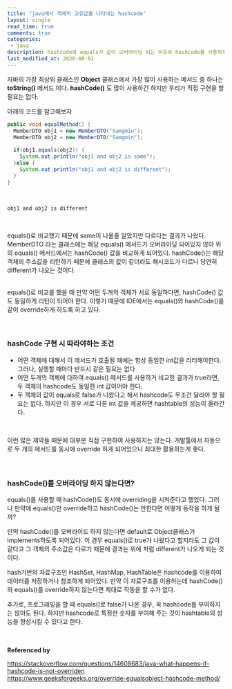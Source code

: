 ```yaml
---
title: "java에서 객체의 고유값을 나타내는 hashcode"
layout: single    
read_time: true    
comments: true   
categories: 
 - java 
description: hashcode와 equals가 같이 오버라이딩 되는 이유와 hashcode를 사용하지 않으면 어떻게 되는지에 대한 정리
last_modified_at: 2020-08-01   
--- 
```


자바의 가장 최상위 클래스인 **Object** 클래스에서 가장 많이 사용하는 메서드 중 하나는 
**toString()** 메서드 이다. **hashCode()** 도 많이 사용하긴 하지만 우리가 직접 구현을 할 필요는 없다. 
<br>

아래의 코드를 참고해보자
<br>

```java
public void equalMethod() {
  MemberDTO obj1 = new MemberDTO("Samgmin");
  MemberDTO obj2 = new MemberDTO("Samgmin");
  
  if(obj1.equals(obj2)) {
    System.out.println("obj1 and obj2 is same");
  }else {
    System.out.println("obj1 and obj2 is different");
  }
}
```
<br>

```
obj1 and obj2 is different
```
<br>

equals()로 비교했기 때문에 same이 나올줄 알았지만 다르다는 결과가 나왔다. 
MemberDTO 라는 클래스에는 해당 equals() 메서드가 오버라이딩 되어있지 않아 
위의 equals() 메서드에서는 hashCode() 값을 비교하게 되어있다. hashCode()는 해당 객체의 
주소값을 리턴하기 때문에 클래스의 값이 같더라도 해시코드가 다르니 당연히 different가 나오는 것이다. 
<br>
<br>

equals()로 비교를 했을 때 만약 어떤 두개의 객체가 서로 동일하다면, hashCode() 값도 동일하게 리턴이 되어야 한다. 
이렇기 때문에 IDE에서는 equals()와 hashCode()를 같이 override하게 하도록 하고 있다. 
<br>
<br>
<br>

### hashCode 구현 시 따라야하는 조건
- 어떤 객체에 대해서 이 메서드가 호출될 때에는 항상 동일한 int값을 리터해야한다. 그러나, 실행할 때마다 반드시 같은 필요는 없다
- 어떤 두개의 객체에 대하여 equals() 메서드를 사용하거 비교한 결과가 true라면, 두 객체의 hashcode도 동일한 int 값이어야 한다.
- 두 객체의 값이 equals로 false가 나왔다고 해서 hashcode도 무조건 달라야 할 필요는 없다. 하지만 이 경우 서로 다른 int 값을 제공하면 hashtable의 성능이 올라간다.
<br>

이런 많은 제약들 때문에 대부분 직접 구현하여 사용하지는 않는다. 개발툴에서 자동으로 두 개의 메서드를 동시에 override 하게 되어있으니 최대한 활용하는게 좋다. 
<br>
<br>
<br>

### hashCode()를 오버라이딩 하지 않는다면?

equals()를 사용할 때 hashCode()도 동시에 overriding을 시켜준다고 했었다. 
그러나 만약에 equals()만 override하고 hashCode()는 안한다면 어떻게 동작을 하게 될까?
<br>

만약 hashCode()를 오버라이드 하지 않는다면 default로 Object클래스가 implements하도록 되어있다. 
이 경우 equals()로 true가 나왔다고 할지라도 그 값이 같다고 그 객체의 주소값은 다르기 때문에 결과는 위에 처럼
different가 나오게 되는 것이다. 
<br>

hash기반의 자료구조인 HashSet, HashMap, HashTable은 hashcode를 이용하여 데이터를 저장하거나 참조하게 되어있다. 
만약 이 자료구조를 이용하는데 hashCode()와 equals()를 override하지 않는다면 제대로 작동을 할 수가 없다. 
<br>

추가로, 프로그래밍을 할 때 equals()로 false가 나온 경우, 꼭 hashcode를 부여하지는 않아도 된다. 하지만
hashcode로 특정한 숫자를 부여해 주는 것이 hashtable의 성능을 향상시킬 수 있다고 한다.
<br>
<br>
<br>


**Referenced by** <br>

<https://stackoverflow.com/questions/14608683/java-what-happens-if-hashcode-is-not-overriden> <br>
<https://www.geeksforgeeks.org/override-equalsobject-hashcode-method/>
<br>
<br>
<br>
<br>
<br>
<br>





